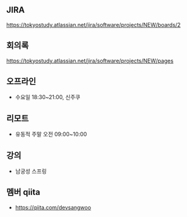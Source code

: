 ## JIRA

https://tokyostudy.atlassian.net/jira/software/projects/NEW/boards/2

## 회의록

https://tokyostudy.atlassian.net/jira/software/projects/NEW/pages

## 오프라인

- 수요일 18:30~21:00, 신주쿠

## 리모트

- 유동적 주말 오전 09:00~10:00

## 강의

- 남궁성 스프링

## 멤버 qiita

- https://qiita.com/devsangwoo
